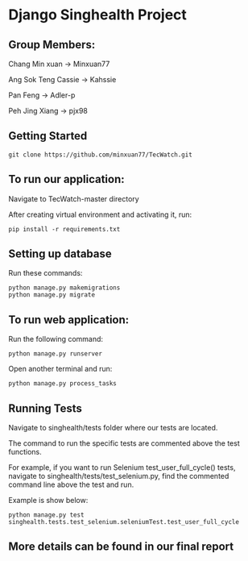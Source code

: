 # Django Singhealth Project


## Group Members:

Chang Min xuan -> Minxuan77

Ang Sok Teng Cassie -> Kahssie

Pan Feng -> Adler-p

Peh Jing Xiang -> pjx98



## Getting Started
```
git clone https://github.com/minxuan77/TecWatch.git
```

## To run our application: 

Navigate to TecWatch-master directory

After creating virtual environment and activating it, run:
```
pip install -r requirements.txt
```
## Setting up database

Run these commands:
```
python manage.py makemigrations
python manage.py migrate
```
## To run web application:

Run the following command:
```
python manage.py runserver
```
Open another terminal and run:
```
python manage.py process_tasks 
```



## Running Tests

Navigate to singhealth/tests folder where our tests are located.

The command to run the specific tests are commented above the test functions.

For example, if you want to run Selenium test_user_full_cycle() tests, navigate to singhealth/tests/test_selenium.py, find the commented command line above the test and run.

Example is show below:
```
python manage.py test singhealth.tests.test_selenium.seleniumTest.test_user_full_cycle
```

## More details can be found in our final report
